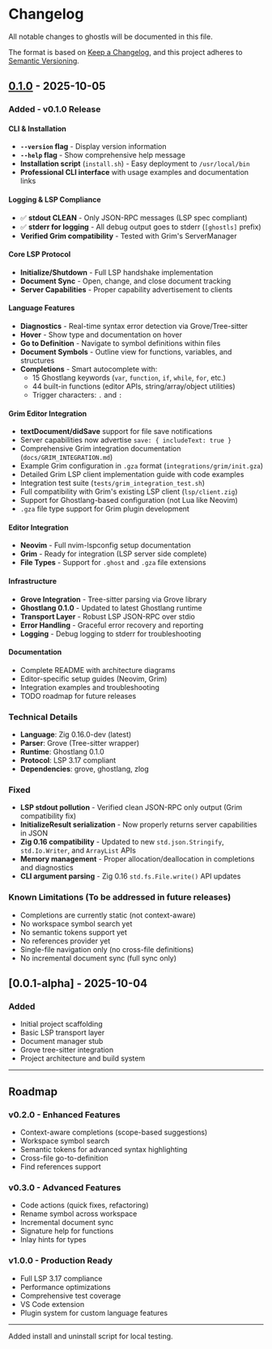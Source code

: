 # Changelog

All notable changes to ghostls will be documented in this file.

The format is based on [Keep a Changelog](https://keepachangelog.com/en/1.0.0/),
and this project adheres to [Semantic Versioning](https://semver.org/spec/v2.0.0.html).

## [0.1.0] - 2025-10-05

### Added - v0.1.0 Release

#### CLI & Installation
- **`--version` flag** - Display version information
- **`--help` flag** - Show comprehensive help message
- **Installation script** (`install.sh`) - Easy deployment to `/usr/local/bin`
- **Professional CLI interface** with usage examples and documentation links

#### Logging & LSP Compliance
- ✅ **stdout CLEAN** - Only JSON-RPC messages (LSP spec compliant)
- ✅ **stderr for logging** - All debug output goes to stderr (`[ghostls]` prefix)
- **Verified Grim compatibility** - Tested with Grim's ServerManager

#### Core LSP Protocol
- **Initialize/Shutdown** - Full LSP handshake implementation
- **Document Sync** - Open, change, and close document tracking
- **Server Capabilities** - Proper capability advertisement to clients

#### Language Features
- **Diagnostics** - Real-time syntax error detection via Grove/Tree-sitter
- **Hover** - Show type and documentation on hover
- **Go to Definition** - Navigate to symbol definitions within files
- **Document Symbols** - Outline view for functions, variables, and structures
- **Completions** - Smart autocomplete with:
  - 15 Ghostlang keywords (`var`, `function`, `if`, `while`, `for`, etc.)
  - 44 built-in functions (editor APIs, string/array/object utilities)
  - Trigger characters: `.` and `:`

#### Grim Editor Integration
- **textDocument/didSave** support for file save notifications
- Server capabilities now advertise `save: { includeText: true }`
- Comprehensive Grim integration documentation (`docs/GRIM_INTEGRATION.md`)
- Example Grim configuration in `.gza` format (`integrations/grim/init.gza`)
- Detailed Grim LSP client implementation guide with code examples
- Integration test suite (`tests/grim_integration_test.sh`)
- Full compatibility with Grim's existing LSP client (`lsp/client.zig`)
- Support for Ghostlang-based configuration (not Lua like Neovim)
- `.gza` file type support for Grim plugin development

#### Editor Integration
- **Neovim** - Full nvim-lspconfig setup documentation
- **Grim** - Ready for integration (LSP server side complete)
- **File Types** - Support for `.ghost` and `.gza` file extensions

#### Infrastructure
- **Grove Integration** - Tree-sitter parsing via Grove library
- **Ghostlang 0.1.0** - Updated to latest Ghostlang runtime
- **Transport Layer** - Robust LSP JSON-RPC over stdio
- **Error Handling** - Graceful error recovery and reporting
- **Logging** - Debug logging to stderr for troubleshooting

#### Documentation
- Complete README with architecture diagrams
- Editor-specific setup guides (Neovim, Grim)
- Integration examples and troubleshooting
- TODO roadmap for future releases

### Technical Details

- **Language**: Zig 0.16.0-dev (latest)
- **Parser**: Grove (Tree-sitter wrapper)
- **Runtime**: Ghostlang 0.1.0
- **Protocol**: LSP 3.17 compliant
- **Dependencies**: grove, ghostlang, zlog

### Fixed
- **LSP stdout pollution** - Verified clean JSON-RPC only output (Grim compatibility fix)
- **InitializeResult serialization** - Now properly returns server capabilities in JSON
- **Zig 0.16 compatibility** - Updated to new `std.json.Stringify`, `std.Io.Writer`, and `ArrayList` APIs
- **Memory management** - Proper allocation/deallocation in completions and diagnostics
- **CLI argument parsing** - Zig 0.16 `std.fs.File.write()` API updates

### Known Limitations (To be addressed in future releases)
- Completions are currently static (not context-aware)
- No workspace symbol search yet
- No semantic tokens support yet
- No references provider yet
- Single-file navigation only (no cross-file definitions)
- No incremental document sync (full sync only)

## [0.0.1-alpha] - 2025-10-04

### Added
- Initial project scaffolding
- Basic LSP transport layer
- Document manager stub
- Grove tree-sitter integration
- Project architecture and build system

---

## Roadmap

### v0.2.0 - Enhanced Features
- Context-aware completions (scope-based suggestions)
- Workspace symbol search
- Semantic tokens for advanced syntax highlighting
- Cross-file go-to-definition
- Find references support

### v0.3.0 - Advanced Features
- Code actions (quick fixes, refactoring)
- Rename symbol across workspace
- Incremental document sync
- Signature help for functions
- Inlay hints for types

### v1.0.0 - Production Ready
- Full LSP 3.17 compliance
- Performance optimizations
- Comprehensive test coverage
- VS Code extension
- Plugin system for custom language features

---

[Unreleased]: https://github.com/ghostkellz/ghostls/compare/v0.1.0...HEAD
[0.1.0]: https://github.com/ghostkellz/ghostls/releases/tag/v0.1.0

Added install and uninstall script for local testing.
